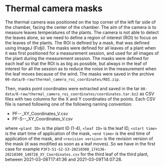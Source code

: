 # Thermal camera masks

The thermal camera was positioned on the top corner of the left far side of the chamber, facing the center of the chamber. The aim of the camera is to measure leaves temperatures of the plants. The camera is not able to detect the leaves alone, so we need to define a region of interest (ROI) to focus on the leaves of the plants. The ROI is defined by a mask, that was defined using ImageJ (Fidji). The masks were defined for all leaves of a plant when it was first positioned for a measurement session, and used for all images of the plant during the measurement session. The masks were defined for each leaf so that the ROI is as big as possible, but always in the leaf of interest for all the session as to reduce the noise in the measurement when the leaf moves because of the wind. The masks were saved in the archive `00-data/0-raw/thermal_camera_roi_coordinates/ROI.zip`.

Then, masks point coordinates were extracted and saved in the tar `00-data/0-raw/thermal_camera_roi_coordinates/coordinates.tar.bz2` as CSV files with two columns for the X and Y coordinates of the points. Each CSV file is named following one of the following naming convention:

- P<plant ID>F<leaf ID>-<start time>-<end time>_XY_Coordinates_V<revision version>.csv
- P<plant ID>F<leaf ID>-S<session ID>-<start time>-<end time>_XY_Coordinates_V<revision version>.csv

where `<plant ID>` is the plant ID (1-4), `<leaf ID>` is the leaf ID, `<start time>` is the start time of application of the mask, `<end time>` is the end time of application of the mask, and `<revision version>` is the revision version of the mask (it was modified as soon as a leaf moves). So we have in the first case for example `P3F3-S1-S2-S3-20210308_174136-20210309_140728_XY_Coordinates.csv` for the third leaf of the third plant, between 2021-03-08T17:41:36 and 2021-03-09T14:07:28.